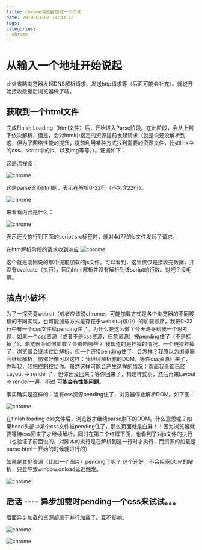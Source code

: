 ```yaml
---
title: chrome浏览器加载一个页面
date: 2019-03-07 14:33:23
tags:
categories:
- chrome
---
```


# 从输入一个地址开始说起
此处省略浏览器发起DNS解析请求、发送http请求等（后面可能会补充）。就说开始接收数据后浏览器做了啥。

## 获取到一个html文件
完成Finish Loading（html文件）后，开始进入Parse阶段。在此阶段，会从上到下依次解析，但是，会对html中指定的资源提前发起请求（就是说还没解析到这，但为了网络性能的提升，提前利用某种方式找到需要的资源文件，比如link中的css、script中的js、以及img等等。）。证据如下：
<!-- more -->
这是流程图：

![chrome](/images/chrome-1.png)

这是parse首页html的，表示在解析0-22行（不包含22行）。

![chrome](/images/chrome-2.png)

来看看内容是什么：

![chrome](/images/chrome-3.png)

表示还没执行到下面的script src标签时，就对4d77的js文件发起了请求。

在htm解析阶段的请求收到响应
![chrome](/images/chrome-4.png)

这个就是刚刚说的那个提前加载的js文件。可以看到，这里仅仅是接收完数据，并没有evaluate（执行），因为html解析并没有解析到该script的行数。对吧？没毛病。

## 搞点小破坏
为了一探究竟webkit（或者应该说chrome，可能加载方式是各个浏览器的不同移植的不同实现，也可能加载方式是存在于webkit内核中）的加载顺序，我把0-22行中有一个css文件给pending住了。为什么要这么做？今天涛哥给我一个思考题，如果一个css资源（或者不是css资源，任意资源）被pending住了（不是挂掉了），浏览器会如何加载？会影响哪些？  我知道的是挂掉的情况。一个链接挂掉了，浏览器会继续往后解析。但一个链接pending住了，会怎样？我原以为浏览器会继续解析，仿佛好像可以这样：我继续解析我的DOM，等你css资源回来了，你叫我，我把控制权给你。虽然这样可能会产生这样的情况：页面我全都已经Layout → render了，但你还没回来；等你回来了，构建样式树，然后再来Layout → render一遍。不过 **可能会有性能问题**。

事实确实是这样的：当有css资源pending住了，浏览器停止解析DOM。如下图：

![chrome](/images/chrome-5.png)



在finish loading css文件后，浏览器才继续parse剩下的DOM。什么意思呢？如果head头部中某个css文件被pending住了，那么页面就是白屏！！因为浏览器就要等待css回来了才继续解析。同时在第二个红框下面，也看到了对js文件的执行（也验证了前面说的，对脚本的执行是在解析到这一行时才执行，而资源的加载是parse html一开始的时候就进行的）

如果是其他资源（比如一个图片）pending了呢？
这个还好，不会阻塞DOM的解析，只会导致window.onload延迟触发。

![chrome](/images/chrome-6.png)



## 后话 ---- 异步加载时pending一个css来试试。。。
后面异步加载的资源都属于并行加载了。互不影响。

![chrome](/images/chrome-7.png)

![chrome](/images/chrome-8.png)
